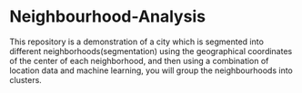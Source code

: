 # Neighbourhood-Analysis
This repository is a demonstration of a city which is segmented into different neighborhoods(segmentation) using the geographical coordinates of the center of each neighborhood, and then using a combination of location data and machine learning, you will group the neighbourhoods into clusters.
